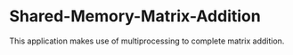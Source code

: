 # Shared-Memory-Matrix-Addition
This application makes use of multiprocessing to complete matrix addition.
